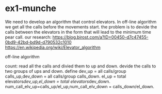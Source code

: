 # ex1-munche
We need to develop an algorithm that control elevators.
In off-line algorithm we get all the calls before the movements start.
the problem is to devide the calls between the elevators in the form that will lead to the minimum time pear call.
our research:
https://blog.birost.com/a?ID=00450-d7c47455-0bd9-42bd-bd9d-d790532c1010
https://en.wikipedia.org/wiki/Elevator_algorithm

off-line algorithm

count: read all the calls and divied them to up and down.
 devide the calls to two groups of ups and down.
 define dev_up = all calls/group calls_up,dev_down = all calls/group calls_down.
 el_up =  total elevators*dev_up,el_down = total elevators*dev_down.
 num_call_elv_up=calls_up/el_up,num_call_elv_down = calls_down/el_down.
  